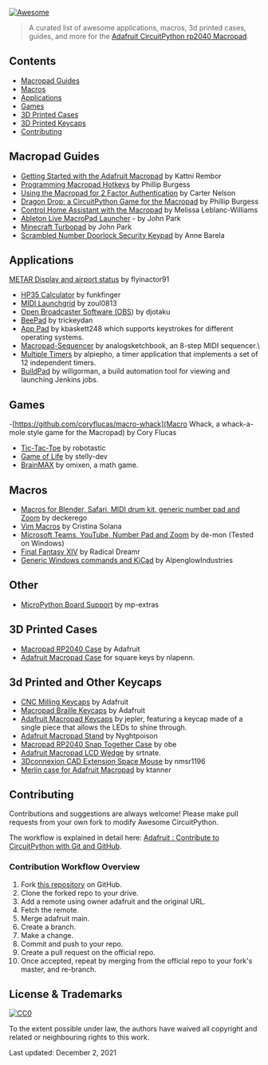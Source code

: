 [![Awesome](https://awesome.re/badge.svg)](https://awesome.re)

> A curated list of awesome applications, macros, 3d printed cases, guides, and more for the [Adafruit CircuitPython rp2040 Macropad](https://www.adafruit.com/product/5100).

## Contents
- [Macropad Guides](#macropad)
- [Macros](#macros)
- [Applications](#applications)
- [Games](#games)
- [3D Printed Cases](#3d-printed-cases)
- [3D Printed Keycaps](#3d-printed-keycaps)
- [Contributing](#contributing)

## Macropad Guides
- [Getting Started with the Adafruit Macropad](https://learn.adafruit.com/adafruit-macropad-rp2040) by Kattni Rembor
- [Programming Macropad Hotkeys](https://learn.adafruit.com/macropad-hotkeys) by Phillip Burgess
- [Using the Macropad for 2 Factor Authentication](https://learn.adafruit.com/macropad-2fa-totp-authentication-friend) by Carter Nelson
- [Dragon Drop: a CircuitPython Game for the Macropad](https://learn.adafruit.com/dragon-drop-a-circuitpython-game-for-macropad) by Phillip Burgess
- [Control Home Assistant with the Macropad](https://learn.adafruit.com/macropad-remote-procedure-calls-over-usb-to-control-home-assistant) by Melissa Leblanc-Williams
- [Ableton Live MacroPad Launcher](https://learn.adafruit.com/ableton-live-macropad-launcher) - by John Park
- [Minecraft Turbopad](https://learn.adafruit.com/minecraft-turbopad) by John Park
- [Scrambled Number Doorlock Security Keypad](https://learn.adafruit.com/scrambled-number-security-keypad) by Anne Barela



## Applications
[METAR Display and airport status](https://github.com/flyinactor91/metarpad) by flyinactor91
- [HP35 Calculator](https://github.com/funkfinger/adafruit-macropad-hp-35-calc) by funkfinger
- [MIDI Launchgrid](https://github.com/zoul0813/adafruit-launchgrid) by zoul0813
- [Open Broadcaster Software (OBS](https://github.com/djotaku/macropad_rp2040_hotkeys)) by djotaku
- [BeePad](https://github.com/trickeydan/beepad) by trickeydan
- [App Pad](https://github.com/kbaskett248/adafruit_macropad) by kbaskett248 which supports keystrokes for different operating systems.
- [Macropad-Sequencer](https://github.com/analogsketchbook/Macropad-Sequencer) by analogsketchbook, an 8-step MIDI sequencer.\
- [Multiple Timers](https://github.com/alpiepho/macropad-timers) by alpiepho, a timer application that implements a set of 12 independent timers.
- [BuildPad](https://github.com/willgorman/buildpad) by willgorman, a build automation tool for viewing and launching Jenkins jobs.

## Games
-[https://github.com/coryflucas/macro-whack](Macro Whack, a whack-a-mole style game for the Macropad) by Cory Flucas
- [Tic-Tac-Toe](https://github.com/robotastic/macropad-tic-tac-toe) by robotastic
- [Game of Life](https://github.com/stelly-dev/game_of_life_adafruit_macropad) by stelly-dev
- [BrainMAX](https://github.com/omixen/macropad-math-game) by omixen, a math game.


## Macros
- [Macros for Blender, Safari, MIDI drum kit, generic number pad and Zoom](https://github.com/deckerego/Macropad_Hotkeys) by deckerego
- [Vim Macros](https://github.com/CristinaSolana/adafruit-macropad-vim-macros) by Cristina Solana
- [Microsoft Teams, YouTube, Number Pad and Zoom](https://github.com/de-mon/ADA-MacroPad) by de-mon (Tested on Windows)
- [Final Fantasy XIV](https://github.com/Radical-Dreamr/adafruit_macropad_ffxiv) by Radical Dreamr
- [Generic Windows commands and KiCad](https://github.com/AlpenglowIndustries/Adafruit_MacroPad_Hotkeys) by AlpenglowIndustries

## Other
- [MicroPython Board Support](https://github.com/mp-extras/ADAFRUIT_MACROPAD) by mp-extras

## 3D Printed Cases
- [Macropad RP2040 Case](https://www.thingiverse.com/thing:4910369) by Adafruit
- [Adafruit Macropad Case](https://www.thingiverse.com/thing:4910369) for square keys by nlapenn.

## 3d Printed and Other Keycaps
- [CNC Milling Keycaps](https://www.thingiverse.com/thing:4941235) by Adafruit
- [Macropad Braille Keycaps](https://www.thingiverse.com/thing:4913712) by Adafruit
- [Adafruit Macropad Keycaps](https://www.thingiverse.com/thing:4933949) by jepler, featuring a keycap made of a single piece that allows the LEDs to shine through.
- [Adafruit Macropad Stand](https://www.thingiverse.com/thing:4900504) by Nyghtpoison
- [Macropad RP2040 Snap Together Case](https://www.thingiverse.com/thing:4935552) by obe
- [Adafruit Macropad LCD Wedge](https://www.thingiverse.com/thing:4947602) by srtnate.  
- [3Dconnexion CAD Extension Space Mouse](https://www.thingiverse.com/thing:4928292) by nmsr1196
- [Merlin case for Adafruit Macropad](https://www.thingiverse.com/thing:5118991) by ktanner
 
## Contributing

Contributions and suggestions are always welcome! Please make pull requests from your own fork to modify Awesome CircuitPython.

The workflow is explained in detail here: [Adafruit : Contribute to CircuitPython with Git and GitHub](https://learn.adafruit.com/contribute-to-circuitpython-with-git-and-github/overview).

### Contribution Workflow Overview

1. Fork [this repository](https://github.com/prcutler/awesome-macropad) on GitHub.
1. Clone the forked repo to your drive.
1. Add a remote using owner adafruit and the original URL.
1. Fetch the remote.
1. Merge adafruit main.
1. Create a branch.
1. Make a change.
1. Commit and push to your repo.
1. Create a pull request on the official repo.
1. Once accepted, repeat by merging from the official repo to your fork's master, and re-branch.

## License & Trademarks

[![CC0](http://mirrors.creativecommons.org/presskit/buttons/88x31/svg/cc-zero.svg)](https://creativecommons.org/publicdomain/zero/1.0/)

To the extent possible under law, the authors have waived all copyright and related or neighbouring rights to this work.

Last updated: December 2, 2021
